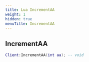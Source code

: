 ```yaml
---
title: Lua IncrementAA
weight: 1
hidden: true
menuTitle: IncrementAA
---
```

## IncrementAA
```lua
Client:IncrementAA(int aa); -- void
```